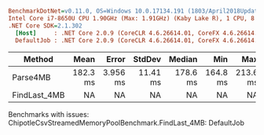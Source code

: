 ``` ini

BenchmarkDotNet=v0.11.0, OS=Windows 10.0.17134.191 (1803/April2018Update/Redstone4)
Intel Core i7-8650U CPU 1.90GHz (Max: 1.91GHz) (Kaby Lake R), 1 CPU, 8 logical and 4 physical cores
.NET Core SDK=2.1.302
  [Host]     : .NET Core 2.0.9 (CoreCLR 4.6.26614.01, CoreFX 4.6.26614.01), 64bit RyuJIT
  DefaultJob : .NET Core 2.0.9 (CoreCLR 4.6.26614.01, CoreFX 4.6.26614.01), 64bit RyuJIT


```
|       Method |     Mean |    Error |   StdDev |   Median |      Min |      Max |     Gen 0 |     Gen 1 |     Gen 2 | Allocated |
|------------- |---------:|---------:|---------:|---------:|---------:|---------:|----------:|----------:|----------:|----------:|
|     Parse4MB | 182.3 ms | 3.956 ms | 11.41 ms | 178.6 ms | 164.8 ms | 213.6 ms | 2666.6667 | 2000.0000 | 1666.6667 | 1327608 B |
| FindLast_4MB |       NA |       NA |       NA |       NA |       NA |       NA |       N/A |       N/A |       N/A |       N/A |

Benchmarks with issues:
  ChipotleCsvStreamedMemoryPoolBenchmark.FindLast_4MB: DefaultJob

